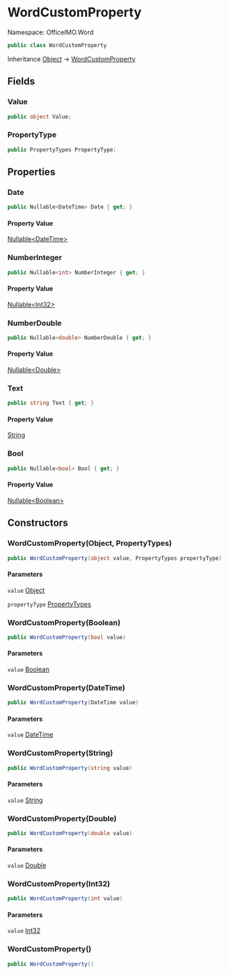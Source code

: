 # WordCustomProperty

Namespace: OfficeIMO.Word

```csharp
public class WordCustomProperty
```

Inheritance [Object](https://docs.microsoft.com/en-us/dotnet/api/system.object) → [WordCustomProperty](./officeimo.word.wordcustomproperty.md)

## Fields

### **Value**

```csharp
public object Value;
```

### **PropertyType**

```csharp
public PropertyTypes PropertyType;
```

## Properties

### **Date**

```csharp
public Nullable<DateTime> Date { get; }
```

#### Property Value

[Nullable&lt;DateTime&gt;](https://docs.microsoft.com/en-us/dotnet/api/system.nullable-1)<br>

### **NumberInteger**

```csharp
public Nullable<int> NumberInteger { get; }
```

#### Property Value

[Nullable&lt;Int32&gt;](https://docs.microsoft.com/en-us/dotnet/api/system.nullable-1)<br>

### **NumberDouble**

```csharp
public Nullable<double> NumberDouble { get; }
```

#### Property Value

[Nullable&lt;Double&gt;](https://docs.microsoft.com/en-us/dotnet/api/system.nullable-1)<br>

### **Text**

```csharp
public string Text { get; }
```

#### Property Value

[String](https://docs.microsoft.com/en-us/dotnet/api/system.string)<br>

### **Bool**

```csharp
public Nullable<bool> Bool { get; }
```

#### Property Value

[Nullable&lt;Boolean&gt;](https://docs.microsoft.com/en-us/dotnet/api/system.nullable-1)<br>

## Constructors

### **WordCustomProperty(Object, PropertyTypes)**

```csharp
public WordCustomProperty(object value, PropertyTypes propertyType)
```

#### Parameters

`value` [Object](https://docs.microsoft.com/en-us/dotnet/api/system.object)<br>

`propertyType` [PropertyTypes](./officeimo.word.propertytypes.md)<br>

### **WordCustomProperty(Boolean)**

```csharp
public WordCustomProperty(bool value)
```

#### Parameters

`value` [Boolean](https://docs.microsoft.com/en-us/dotnet/api/system.boolean)<br>

### **WordCustomProperty(DateTime)**

```csharp
public WordCustomProperty(DateTime value)
```

#### Parameters

`value` [DateTime](https://docs.microsoft.com/en-us/dotnet/api/system.datetime)<br>

### **WordCustomProperty(String)**

```csharp
public WordCustomProperty(string value)
```

#### Parameters

`value` [String](https://docs.microsoft.com/en-us/dotnet/api/system.string)<br>

### **WordCustomProperty(Double)**

```csharp
public WordCustomProperty(double value)
```

#### Parameters

`value` [Double](https://docs.microsoft.com/en-us/dotnet/api/system.double)<br>

### **WordCustomProperty(Int32)**

```csharp
public WordCustomProperty(int value)
```

#### Parameters

`value` [Int32](https://docs.microsoft.com/en-us/dotnet/api/system.int32)<br>

### **WordCustomProperty()**

```csharp
public WordCustomProperty()
```

